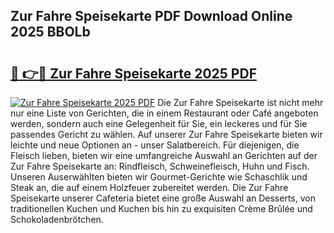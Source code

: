 ## Zur Fahre Speisekarte PDF Download Online 2025 BBOLb

# <h2><a href="http://gccm47.nevu.top/?p=Zur+Fahre+Speisekarte">🔗 👉🔴 Zur Fahre Speisekarte 2025 PDF</a></h2>

[![Zur Fahre Speisekarte 2025 PDF](https://i.imgur.com/dBaPXMq.png)](http://gccm47.nevu.top/?p=Zur+Fahre+Speisekarte)
Die Zur Fahre Speisekarte ist nicht mehr nur eine Liste von Gerichten, die in einem Restaurant oder Café angeboten werden, sondern auch eine Gelegenheit für Sie, ein leckeres und für Sie passendes Gericht zu wählen. Auf unserer Zur Fahre Speisekarte bieten wir leichte und neue Optionen an - unser Salatbereich. Für diejenigen, die Fleisch lieben, bieten wir eine umfangreiche Auswahl an Gerichten auf der Zur Fahre Speisekarte an: Rindfleisch, Schweinefleisch, Huhn und Fisch. Unseren Auserwählten bieten wir Gourmet-Gerichte wie Schaschlik und Steak an, die auf einem Holzfeuer zubereitet werden. Die Zur Fahre Speisekarte unserer Cafeteria bietet eine große Auswahl an Desserts, von traditionellen Kuchen und Kuchen bis hin zu exquisiten Crème Brûlée und Schokoladenbrötchen.
